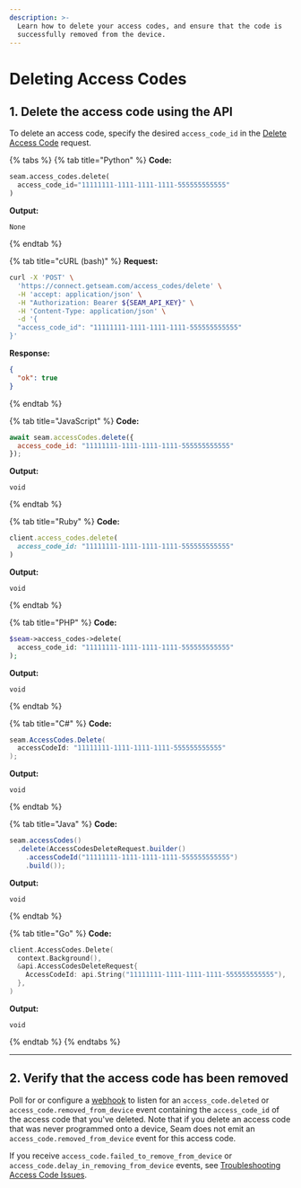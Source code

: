 ```yaml
---
description: >-
  Learn how to delete your access codes, and ensure that the code is
  successfully removed from the device.
---
```


# Deleting Access Codes

## 1. Delete the access code using the API

To delete an access code, specify the desired `access_code_id` in the [Delete Access Code](../../../api/access_codes/delete.md) request.

{% tabs %}
{% tab title="Python" %}
**Code:**

```python
seam.access_codes.delete(
  access_code_id="11111111-1111-1111-1111-555555555555"
)
```

**Output:**

```
None
```
{% endtab %}

{% tab title="cURL (bash)" %}
**Request:**

```bash
curl -X 'POST' \
  'https://connect.getseam.com/access_codes/delete' \
  -H 'accept: application/json' \
  -H "Authorization: Bearer ${SEAM_API_KEY}" \
  -H 'Content-Type: application/json' \
  -d '{
  "access_code_id": "11111111-1111-1111-1111-555555555555"
}'
```

**Response:**

```json
{
  "ok": true
}
```
{% endtab %}

{% tab title="JavaScript" %}
**Code:**

```javascript
await seam.accessCodes.delete({
  access_code_id: "11111111-1111-1111-1111-555555555555"
});
```

**Output:**

```
void
```
{% endtab %}

{% tab title="Ruby" %}
**Code:**

```ruby
client.access_codes.delete(
  access_code_id: "11111111-1111-1111-1111-555555555555"
)
```

**Output:**

```
void
```
{% endtab %}

{% tab title="PHP" %}
**Code:**

```php
$seam->access_codes->delete(
  access_code_id: "11111111-1111-1111-1111-555555555555"
);
```

**Output:**

```
void
```
{% endtab %}

{% tab title="C#" %}
**Code:**

```csharp
seam.AccessCodes.Delete(
  accessCodeId: "11111111-1111-1111-1111-555555555555"
);
```

**Output:**

```
void
```
{% endtab %}

{% tab title="Java" %}
**Code:**

```java
seam.accessCodes()
  .delete(AccessCodesDeleteRequest.builder()
    .accessCodeId("11111111-1111-1111-1111-555555555555")
    .build());
```

**Output:**

```
void
```
{% endtab %}

{% tab title="Go" %}
**Code:**

```go
client.AccessCodes.Delete(
  context.Background(),
  &api.AccessCodesDeleteRequest{
    AccessCodeId: api.String("11111111-1111-1111-1111-555555555555"),
  },
)
```

**Output:**

```
void
```
{% endtab %}
{% endtabs %}

***

## 2. Verify that the access code has been removed

Poll for or configure a [webhook](../../../core-concepts/webhooks.md) to listen for an `access_code.deleted` or `access_code.removed_from_device` event containing the `access_code_id` of the access code that you've deleted. Note that if you delete an access code that was never programmed onto a device, Seam does not emit an `access_code.removed_from_device` event for this access code.

If you receive `access_code.failed_to_remove_from_device` or `access_code.delay_in_removing_from_device` events, see [Troubleshooting Access Code Issues](troubleshooting-access-code-issues.md).
